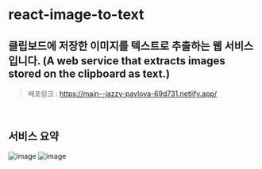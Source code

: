 # react-image-to-text

## 클립보드에 저장한 이미지를 텍스트로 추출하는 웹 서비스입니다. (A web service that extracts images stored on the clipboard as text.)
> 배포링크 : https://main--jazzy-pavlova-69d731.netlify.app/

<br />

## 서비스 요약 

![image](https://github.com/heehminh/react-image-to-text/assets/76530562/bbd1c625-835d-41e8-9347-a65488237adc)
![image](https://github.com/heehminh/react-image-to-text/assets/76530562/2dfc51bf-85fb-4ef4-a907-a3b580d90baa)


<br />
<br />

